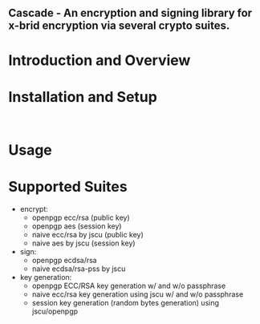 Cascade - An encryption and signing library for x-brid encryption via several crypto suites.
--

# Introduction and Overview

# Installation and Setup
```javascript

```
 
```javascript

```

# Usage

# Supported Suites
* encrypt:
  * openpgp ecc/rsa (public key)
  * openpgp aes (session key)
  * naive ecc/rsa by jscu (public key)
  * naive aes by jscu (session key)
* sign: 
  * openpgp ecdsa/rsa
  * naive ecdsa/rsa-pss by jscu
* key generation:
  * openpgp ECC/RSA key generation w/ and w/o passphrase
  * naive ecc/rsa key generation using jscu w/ and w/o passphrase
  * session key generation (random bytes generation) using jscu/openpgp
